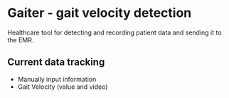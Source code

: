 # Gaiter - gait velocity detection

Healthcare tool for detecting and recording patient data and sending it to the EMR.

## Current data tracking
* Manually input information
* Gait Velocity (value and video)
